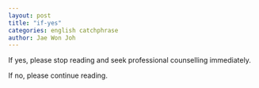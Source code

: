 ```yaml
---
layout: post
title: "if-yes"
categories: english catchphrase
author: Jae Won Joh
---
```


If yes, please stop reading and seek professional counselling immediately.  
  
If no, please continue reading.
